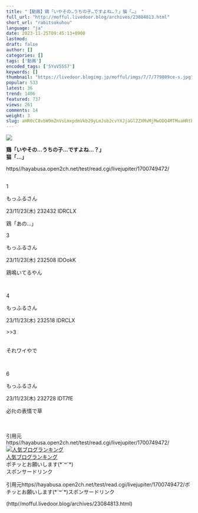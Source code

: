```yaml
---
title: "【動画】鶏「いやその…うちの子…ですよね…？」猫「…」 "
full_url: "http://mofful.livedoor.blog/archives/23084813.html"
short_url: "rabitsokuhou"
language: "ja"
date: 2023-11-25T09:45:13+0900
lastmod: 
draft: false
author: []
categories: []
tags: ['動画']
encoded_tags: ['5YuV55S7']
keywords: []
thumbnail: "https://livedoor.blogimg.jp/mofful/imgs/7/7/779809ce-s.jpg"
popular: 533
latest: 36
trend: 1406
featured: 737
views: 261
comments: 14
weight: 3
slug: aHR0cC8vbW9mZnVsLmxpdmVkb29yLmJsb2cvYXJjaGl2ZXMvMjMwODQ4MTMuaHRtbA==
---
```


![](https://livedoor.blogimg.jp/mofful/imgs/7/7/779809ce-s.jpg)

<div><p><b><p>鶏「いやその…うちの子…ですよね…？」<br>猫「…」<br></p></b> https//hayabusa.open2ch.net/test/read.cgi/livejupiter/1700749472/</p><p class='t_h'><br>1 <p>もっふるさん</p> <p> 23/11/23(木) 232432 IDRCLX</p></p><p class='t_b'> 鶏「あの…」<br> </p><p class='t_h'>3 <p>もっふるさん</p> <p> 23/11/23(木) 232508 IDOokK</p></p> <p class='t_b'> 鶏鳴いてるやん </p><br> <p class='t_h t_i'>4 <p>もっふるさん</p> <p> 23/11/23(木) 232518 IDRCLX</p></p> <p class='t_b t_i'> <p class='anchor'>>>3</p><br>それワイやで </p><br> <p class='t_h'>6 <p>もっふるさん</p> <p> 23/11/23(木) 232728 IDT7fE</p></p> <p class='t_b'> 必ﾀﾋの表情で草 </p><br> <br>引用元<br>https//hayabusa.open2ch.net/test/read.cgi/livejupiter/1700749472/<br><a href='//blog.with2.net/link/?2036932'><img src='https//blog.with2.net/img/banner/banner_21.gif' title='人気ブログランキング'></a><br><a href='//blog.with2.net/link/?2036932'>人気ブログランキング</a><br>ポチッとお願いします(*´꒳`*)<br>スポンサードリンク<br><img border='0' width='1' height='1' src='https//www11.a8.net/0.gif?a8mat=3BDUGQ+4RHMA+2HOM+BS629' alt=''> <p>引用元https//hayabusa.open2ch.net/test/read.cgi/livejupiter/1700749472/ポチッとお願いします(*´꒳`*)スポンサードリンク</p></div>

(http//mofful.livedoor.blog/archives/23084813.html)
